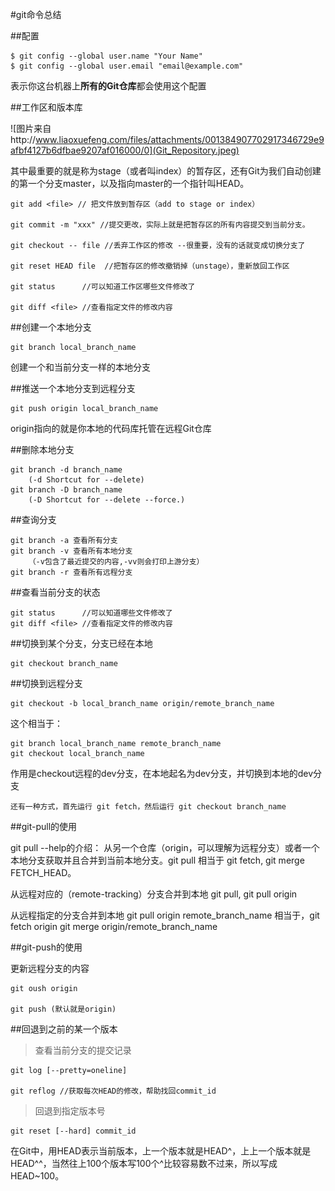 #git命令总结

##配置

	$ git config --global user.name "Your Name"
	$ git config --global user.email "email@example.com"

表示你这台机器上**所有的Git仓库**都会使用这个配置

##工作区和版本库

![图片来自http://www.liaoxuefeng.com/files/attachments/001384907702917346729e9afbf4127b6dfbae9207af016000/0](Git_Repository.jpeg)

其中最重要的就是称为stage（或者叫index）的暂存区，还有Git为我们自动创建的第一个分支master，以及指向master的一个指针叫HEAD。

	git add <file> // 把文件放到暂存区（add to stage or index）
	
	git commit -m "xxx" //提交更改，实际上就是把暂存区的所有内容提交到当前分支。

	git checkout -- file //丢弃工作区的修改 --很重要，没有的话就变成切换分支了
	
	git reset HEAD file  //把暂存区的修改撤销掉（unstage），重新放回工作区
	
	git status 		//可以知道工作区哪些文件修改了
	
	git diff <file> //查看指定文件的修改内容
	

##创建一个本地分支

	git branch local_branch_name

创建一个和当前分支一样的本地分支

##推送一个本地分支到远程分支

	git push origin local_branch_name
	
origin指向的就是你本地的代码库托管在远程Git仓库
	
##删除本地分支

	git branch -d branch_name
		(-d Shortcut for --delete)
	git branch -D branch_name 
		(-D Shortcut for --delete --force.)
	
	
##查询分支

	git branch -a 查看所有分支
	git branch -v 查看所有本地分支
		（-v包含了最近提交的内容,-vv则会打印上游分支）
	git branch -r 查看所有远程分支
	
##查看当前分支的状态

	git status 		//可以知道哪些文件修改了
	git diff <file> //查看指定文件的修改内容
	
##切换到某个分支，分支已经在本地

	git checkout branch_name
	
##切换到远程分支
	
	git checkout -b local_branch_name origin/remote_branch_name
	
这个相当于：
	
	git branch local_branch_name remote_branch_name
	git checkout local_branch_name
	
	
作用是checkout远程的dev分支，在本地起名为dev分支，并切换到本地的dev分支
	
	还有一种方式，首先运行 git fetch，然后运行 git checkout branch_name

##git-pull的使用

git pull --help的介绍：
	从另一个仓库（origin，可以理解为远程分支）或者一个本地分支获取并且合并到当前本地分支。git pull 相当于 git fetch, git merge FETCH_HEAD。
	
从远程对应的（remote-tracking）分支合并到本地
	git pull, git pull origin 

从远程指定的分支合并到本地
	git pull origin remote_branch_name
	相当于，git fetch origin
			git merge origin/remote_branch_name
			

##git-push的使用

更新远程分支的内容


	git oush origin
	
	git push (默认就是origin)
	
	
##回退到之前的某一个版本

>查看当前分支的提交记录

	git log [--pretty=oneline]
	
	git reflog //获取每次HEAD的修改，帮助找回commit_id

>回退到指定版本号

	git reset [--hard] commit_id

在Git中，用HEAD表示当前版本，上一个版本就是HEAD^，上上一个版本就是HEAD^^，当然往上100个版本写100个^比较容易数不过来，所以写成HEAD~100。

	
	


	 
	
